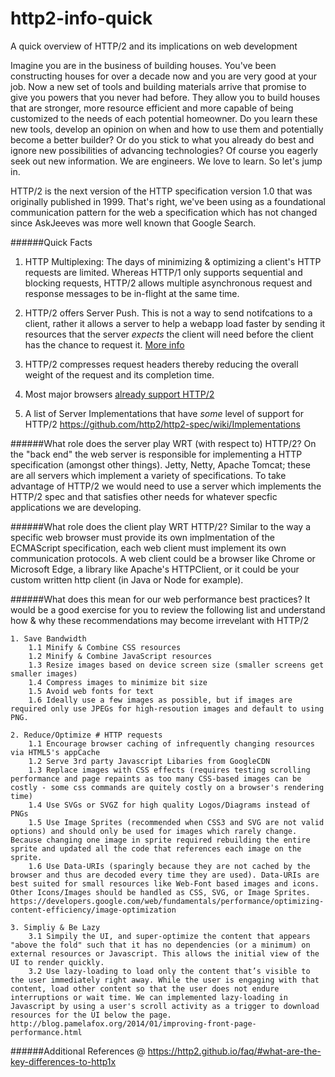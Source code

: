 # http2-info-quick
A quick overview of HTTP/2 and its implications on web development

Imagine you are in the business of building houses. You've been constructing houses for over a decade now and you are very good at your job. Now a new set of tools and building materials arrive that promise to give you powers that you never had before. They allow you to build houses that are stronger, more resource efficient and more capable of being customized to the needs of each potential homeowner. Do you learn these new tools, develop an opinion on when and how to use them and potentially become a better builder? Or do you stick to what you already do best and ignore new possibilities of advancing technologies? Of course you eagerly seek out new information. We are engineers. We love to learn. So let's jump in.

HTTP/2 is the next version of the HTTP specification version 1.0 that was originally published in 1999. That's right, we've been using as a foundational communication pattern for the web a specification which has not changed since AskJeeves was more well known that Google Search. 



######Quick Facts
1. HTTP Multiplexing: The days of minimizing & optimizing a client's HTTP requests are limited. Whereas HTTP/1 only supports sequential and blocking requests, HTTP/2 allows multiple asynchronous request and response messages to be in-flight at the same time.

2. HTTP/2 offers Server Push. This is not a way to send notifcations to a client, rather it allows a server to help a webapp load faster by sending it resources that the server *expects* the client will need before the client has the chance to request it. [More info](https://en.wikipedia.org/wiki/HTTP/2_Server_Push)

3. HTTP/2 compresses request headers thereby reducing the overall weight of the request and its completion time.

3. Most major browsers [already support HTTP/2](https://en.wikipedia.org/wiki/Comparison_of_web_browsers#Protocol_support)

4. A list of Server Implementations that have *some* level of support for HTTP/2 https://github.com/http2/http2-spec/wiki/Implementations



######What role does the server play WRT (with respect to) HTTP/2?
On the "back end" the web server is responsible for implementing a HTTP specification (amongst other things). Jetty, Netty, Apache Tomcat; these are all servers which implement a variety of specifications. To take advantage of HTTP/2 we would need to use a server which implements the HTTP/2 spec and that satisfies other needs for whatever specfic applications we are developing. 


######What role does the client play WRT HTTP/2?
Similar to the way a specific web browser must provide its own implmentation of the ECMAScript specification, each web client must implement its own communication protocols. A web client could be a browser like Chrome or Microsoft Edge, a library like Apache's HTTPClient, or it could be your custom written http client (in Java or Node for example).


######What does this mean for our web performance best practices?
It would be a good exercise for you to review the following list and understand how & why these recommendations may become irrevelant with HTTP/2

	1. Save Bandwidth
		1.1 Minify & Combine CSS resources
		1.2 Minify & Combine JavaScript resources
		1.3 Resize images based on device screen size (smaller screens get smaller images)
		1.4 Compress images to minimize bit size
		1.5 Avoid web fonts for text
		1.6 Ideally use a few images as possible, but if images are required only use JPEGs for high-resoution images and default to using PNG.

	2. Reduce/Optimize # HTTP requests
		1.1 Encourage browser caching of infrequently changing resources via HTML5's appCache
		1.2 Serve 3rd party Javascript Libaries from GoogleCDN
		1.3 Replace images with CSS effects (requires testing scrolling performance and page repaints as too many CSS-based images can be costly - some css commands are quitely costly on a browser's rendering time)
		1.4 Use SVGs or SVGZ for high quality Logos/Diagrams instead of PNGs
		1.5 Use Image Sprites (recommended when CSS3 and SVG are not valid options) and should only be used for images which rarely change. Because changing one image in sprite required rebuilding the entire sprite and updated all the code that references each image on the sprite.
		1.6 Use Data-URIs (sparingly because they are not cached by the browser and thus are decoded every time they are used). Data-URIs are best suited for small resources like Web-Font based images and icons. Other Icons/Images should be handled as CSS, SVG, or Image Sprites. https://developers.google.com/web/fundamentals/performance/optimizing-content-efficiency/image-optimization

	3. Simpliy & Be Lazy
		3.1 Simpily the UI, and super-optimize the content that appears "above the fold" such that it has no dependencies (or a minimum) on external resources or Javascript. This allows the initial view of the UI to render quickly.
		3.2 Use lazy-loading to load only the content that’s visible to the user immediately right away. While the user is engaging with that content, load other content so that the user does not endure interruptions or wait time. We can implemented lazy-loading in Javascript by using a user's scroll activity as a trigger to download resources for the UI below the page. http://blog.pamelafox.org/2014/01/improving-front-page-performance.html




######Additional References @ https://http2.github.io/faq/#what-are-the-key-differences-to-http1x



